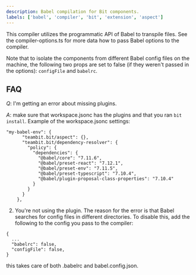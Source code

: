 ```yaml
---
description: Babel compilation for Bit components.
labels: ['babel', 'compiler', 'bit', 'extension', 'aspect']
---
```


This compiler utilizes the programmatic API of Babel to transpile files. See the compiler-options.ts for more data how to pass Babel options to the compiler.

Note that to isolate the components from different Babel config files on the machine, the following two props are set to false (if they weren't passed in the options): `configFile` and `babelrc`.

## FAQ

*Q*: I'm getting an error about missing plugins.

*A*: make sure that workspace.jsonc has the plugins and that you ran `bit install`.
Example of the workspace.jsonc settings:
```
"my-babel-env": {
      "teambit.bit/aspect": {},
      "teambit.bit/dependency-resolver": {
        "policy": {
          "dependencies": {
            "@babel/core": "7.11.6",
            "@babel/preset-react": "7.12.1",
            "@babel/preset-env": "7.11.5",
            "@babel/preset-typescript": "7.10.4",
            "@babel/plugin-proposal-class-properties": "7.10.4"
          }
        }
      }
    },
```
2. You're not using the plugin.
The reason for the error is that Babel searches for config files in different directories. To disable this, add the following to the config you pass to the compiler:
```
{
  ...
  "babelrc": false,
  "configFile": false,
}
```
this takes care of both .babelrc and babel.config.json.
